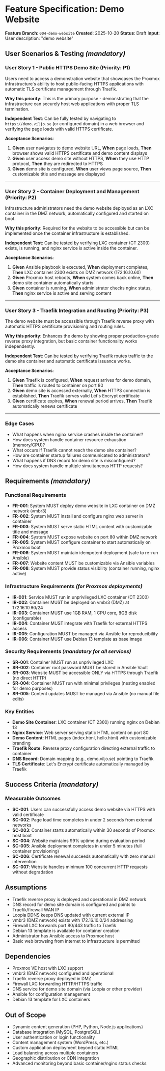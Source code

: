 # Feature Specification: Demo Website

**Feature Branch**: `004-demo-website`
**Created**: 2025-10-20
**Status**: Draft
**Input**: User description: "demo website"

## User Scenarios & Testing *(mandatory)*

### User Story 1 - Public HTTPS Demo Site (Priority: P1)

Users need to access a demonstration website that showcases the Proxmox infrastructure's ability to host public-facing HTTPS applications with automatic TLS certificate management through Traefik.

**Why this priority**: This is the primary purpose - demonstrating that the infrastructure can securely host web applications with proper TLS termination.

**Independent Test**: Can be fully tested by navigating to `https://demo.viljo.se` (or configured domain) in a web browser and verifying the page loads with valid HTTPS certificate.

**Acceptance Scenarios**:

1. **Given** user navigates to demo website URL, **When** page loads, **Then** browser shows valid HTTPS certificate and demo content displays
2. **Given** user access demo site without HTTPS, **When** they use HTTP protocol, **Then** they are redirected to HTTPS
3. **Given** demo site is configured, **When** user views page source, **Then** customizable title and message are displayed

---

### User Story 2 - Container Deployment and Management (Priority: P2)

Infrastructure administrators need the demo website deployed as an LXC container in the DMZ network, automatically configured and started on boot.

**Why this priority**: Required for the website to be accessible but can be implemented once the container infrastructure is established.

**Independent Test**: Can be tested by verifying LXC container (CT 2300) exists, is running, and nginx service is active inside the container.

**Acceptance Scenarios**:

1. **Given** Ansible playbook is executed, **When** deployment completes, **Then** LXC container 2300 exists on DMZ network (172.16.10.60)
2. **Given** Proxmox host reboots, **When** system comes back online, **Then** demo site container automatically starts
3. **Given** container is running, **When** administrator checks nginx status, **Then** nginx service is active and serving content

---

### User Story 3 - Traefik Integration and Routing (Priority: P3)

The demo website must be accessible through Traefik reverse proxy with automatic HTTPS certificate provisioning and routing rules.

**Why this priority**: Enhances the demo by showing proper production-grade reverse proxy integration, but basic container functionality works independently.

**Independent Test**: Can be tested by verifying Traefik routes traffic to the demo site container and automatic certificate issuance works.

**Acceptance Scenarios**:

1. **Given** Traefik is configured, **When** request arrives for demo domain, **Then** traffic is routed to container on port 80
2. **Given** demo site is accessed externally, **When** HTTPS connection is established, **Then** Traefik serves valid Let's Encrypt certificate
3. **Given** certificate expires, **When** renewal period arrives, **Then** Traefik automatically renews certificate

---

### Edge Cases

- What happens when nginx service crashes inside the container?
- How does system handle container resource exhaustion (memory/CPU)?
- What occurs if Traefik cannot reach the demo site container?
- How are container startup failures communicated to administrators?
- What happens if DNS record for demo site is misconfigured?
- How does system handle multiple simultaneous HTTP requests?

## Requirements *(mandatory)*

### Functional Requirements

- **FR-001**: System MUST deploy demo website in LXC container on DMZ network (vmbr3)
- **FR-002**: System MUST install and configure nginx web server in container
- **FR-003**: System MUST serve static HTML content with customizable title and message
- **FR-004**: System MUST expose website on port 80 within DMZ network
- **FR-005**: System MUST configure container to start automatically on Proxmox boot
- **FR-006**: System MUST maintain idempotent deployment (safe to re-run Ansible)
- **FR-007**: Website content MUST be customizable via Ansible variables
- **FR-008**: System MUST provide status visibility (container running, nginx active)

### Infrastructure Requirements *(for Proxmox deployments)*

- **IR-001**: Service MUST run in unprivileged LXC container (CT 2300)
- **IR-002**: Container MUST be deployed on vmbr3 (DMZ) at 172.16.10.60/24
- **IR-003**: Container MUST use 1GB RAM, 1 CPU core, 8GB disk (configurable)
- **IR-004**: Container MUST integrate with Traefik for external HTTPS access
- **IR-005**: Configuration MUST be managed via Ansible for reproducibility
- **IR-006**: Container MUST use Debian 13 template as base image

### Security Requirements *(mandatory for all services)*

- **SR-001**: Container MUST run as unprivileged LXC
- **SR-002**: Container root password MUST be stored in Ansible Vault
- **SR-003**: Website MUST be accessible ONLY via HTTPS through Traefik (no direct HTTP)
- **SR-004**: Container MUST run with minimal privileges (nesting enabled for demo purposes)
- **SR-005**: Content updates MUST be managed via Ansible (no manual file edits)

### Key Entities

- **Demo Site Container**: LXC container (CT 2300) running nginx on Debian 13
- **Nginx Service**: Web server serving static HTML content on port 80
- **Demo Content**: HTML pages (index.html, hello.html) with customizable branding
- **Traefik Route**: Reverse proxy configuration directing external traffic to container
- **DNS Record**: Domain mapping (e.g., demo.viljo.se) pointing to Traefik
- **TLS Certificate**: Let's Encrypt certificate automatically managed by Traefik

## Success Criteria *(mandatory)*

### Measurable Outcomes

- **SC-001**: Users can successfully access demo website via HTTPS with valid certificate
- **SC-002**: Page load time completes in under 2 seconds from external networks
- **SC-003**: Container starts automatically within 30 seconds of Proxmox host boot
- **SC-004**: Website maintains 99% uptime during evaluation period
- **SC-005**: Ansible deployment completes in under 5 minutes (full container provisioning)
- **SC-006**: Certificate renewal succeeds automatically with zero manual intervention
- **SC-007**: Website handles minimum 100 concurrent HTTP requests without degradation

## Assumptions

- Traefik reverse proxy is deployed and operational in DMZ network
- DNS record for demo site domain is configured and points to Traefik/firewall WAN IP
- Loopia DDNS keeps DNS updated with current external IP
- vmbr3 (DMZ network) exists with 172.16.10.0/24 addressing
- Firewall LXC forwards port 80/443 traffic to Traefik
- Debian 13 template is available for container creation
- Administrator has Ansible access to Proxmox host
- Basic web browsing from internet to infrastructure is permitted

## Dependencies

- Proxmox VE host with LXC support
- vmbr3 (DMZ network) configured and operational
- Traefik reverse proxy deployed in DMZ
- Firewall LXC forwarding HTTP/HTTPS traffic
- DNS service for demo site domain (via Loopia or other provider)
- Ansible for configuration management
- Debian 13 template for LXC containers

## Out of Scope

- Dynamic content generation (PHP, Python, Node.js applications)
- Database integration (MySQL, PostgreSQL)
- User authentication or login functionality
- Content management system (WordPress, etc.)
- Custom application deployment beyond static HTML
- Load balancing across multiple containers
- Geographic distribution or CDN integration
- Advanced monitoring beyond basic container/nginx status checks
